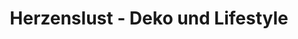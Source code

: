---
title: "Herzenslust - Deko und Lifestyle"
url: /dahlem/herzenslust-deko-und-lifestyle/
shop: Kleidung
---